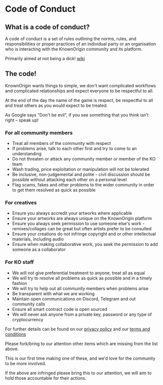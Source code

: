 # Code of Conduct

## What is a code of conduct?

A code of conduct is a set of rules outlining the norms, rules, and responsibilities or proper practices of an individual party or an organisation
who is interacting with the KnownOrigin community and its platform. 

Primarily aimed at not being a dick! [wiki](https://en.wikipedia.org/wiki/Code_of_conduct)

## The code!

KnownOrigin wants things to simple, we don't want complicated workflows and complicated relationships and expect everyone to be respectful to all. 

At the end of the day the name of the game is respect, be respectful to all and treat others as you would expect to be treated.  

As Google says "Don't be evil", if you see something that you think isn’t right – speak up!

### For all community members

* Treat all members of the community with respect
* If problems arise, talk to each other first and try to come to an understanding
* Do not threaten or attack any community member or member of the KO team
* Wash trading, price exploitation or manipulation will not be tolerated 
* Be inclusive, non-judgemental and polite - civil discussion should be possible without attacking each other on a personal level
* Flag scams, fakes and other problems to the wider community in order to get them resolved as quick as possible

### For creatives

* Ensure you always accredit your artworks where applicable
* Ensure your artworks are always unique on the KnownOrigin platform
* Ensure you always seek permission to use someone else's work - remixes/collages can be great but often artists prefer to be consulted
* Ensure your creations do not infringe copyright and or other intellectual materials, including audio
* Ensure when making collaborative work, you seek the permission to add someone as a collaborator

### For KO staff

* We will not give preferential treatment to anyone, treat all as equal
* We will try to resolve all problems as quick as possible and in a timely fashion
* We will try to help out all community members when problems arise
* Be transparent with what we are working
* Maintain open communications on Discord, Telegram and out community calls 
* Ensure all smart contract code is open sourced
* We will never ask anyone from a private key, password or any type of cryptocurrency

For further details can be found on our [privacy policy](https://medium.com/knownorigin/privacy-policy-f19849a518c1) and our [terms and conditions](https://medium.com/knownorigin/terms-of-service-3efae6d0c20f)

Please fork/bring to our attention other items which are missing from the list above. 

This is our first time making one of these, and we'd love for the community to be more involved.

If the above are infringed please bring this to our attention, we will aim to hold those accountable for their actions.
